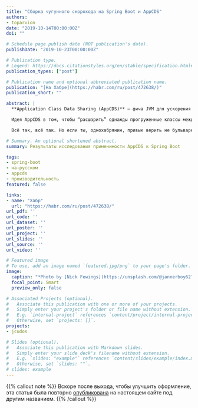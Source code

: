 ```yaml
---
title: "Сборка чугунного скорохода на Spring Boot и AppCDS"
authors:
- toparvion
date: "2019-10-14T00:00:00Z"
doi: ""

# Schedule page publish date (NOT publication's date).
publishDate: "2019-10-23T00:00:00Z"

# Publication type.
# Legend: https://docs.citationstyles.org/en/stable/specification.html#appendix-iii-types
publication_types: ["post"]

# Publication name and optional abbreviated publication name.
publication: "[На Хабре](https://habr.com/ru/post/472638/)"
publication_short: ""

abstract: |
  **Application Class Data Sharing (AppCDS)** – фича JVM для ускорения запуска и экономии памяти. Появившись в HotSpot в зачаточном виде ещё в JDK 1.5 (2004 г.), она долгое время оставалась весьма ограниченной, да ещё и отчасти коммерческой. Лишь только с OpenJDK 10 (2018 г.) её сделали доступной простым смертным, заодно расширив область применения. А недавно вышедшая Java 13 попыталась сделать это применение более простым.

  Идея AppCDS в том, чтобы “расшарить” однажды прогруженные классы между экземплярами одной и той же JVM на одном хосте. Кажется, это должно здорово зайти микросервисам, особенно “бройлерам” на Spring Boot с их тысячами библиотечных классов, ведь теперь эти классы не надо будет загружать (парсить и верифицировать) при каждом старте каждого инстанса JVM, и они не будут дублироваться в памяти. А значит, запуск должен стать скорее, а потребление памяти – ниже. Чудно, не правда ли?

  Всё так, всё так. Но если ты, однохабрянин, привык верить не бульварным вывескам, а конкретным цифрам и примерам, то добро пожаловать под кат – попробуем разобраться, как оно на самом деле…

# Summary. An optional shortened abstract.
summary: Результаты исследования применимости AppCDS к Spring Boot

tags:
- spring-boot
- на-русском
- appcds
- производительность
featured: false

links:
- name: "Хабр"
  url: "https://habr.com/ru/post/472638/"
url_pdf: ''
url_code: ''
url_dataset: ''
url_poster: ''
url_project: ''
url_slides: ''
url_source: ''
url_video: ''

# Featured image
# To use, add an image named `featured.jpg/png` to your page's folder.
image:
  caption: "*Photo by [Nick Fewings](https://unsplash.com/@jannerboy62?utm_source=unsplash&utm_medium=referral&utm_content=creditCopyText) on [Unsplash](https://unsplash.com/s/photos/locomotive-building?utm_source=unsplash&utm_medium=referral&utm_content=creditCopyText)*"
  focal_point: Smart
  preview_only: false

# Associated Projects (optional).
#   Associate this publication with one or more of your projects.
#   Simply enter your project's folder or file name without extension.
#   E.g. `internal-project` references `content/project/internal-project/index.md`.
#   Otherwise, set `projects: []`.
projects:
- jcudos

# Slides (optional).
#   Associate this publication with Markdown slides.
#   Simply enter your slide deck's filename without extension.
#   E.g. `slides: "example"` references `content/slides/example/index.md`.
#   Otherwise, set `slides: ""`.
# slides: example
---
```

{{% callout note %}}
Вскоре после выхода, чтобы улучшить оформление, эта статья была повторно [опубликована](/post/2019/10/appcds-with-spring-boot/) на настоящем сайте под другим названием.
{{% /callout %}}
